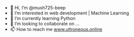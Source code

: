 - 👋 Hi, I’m @mush725-beep
- 👀 I’m interested in web development | Machine Learning
- 🌱 I’m currently learning Python
- 💞️ I’m looking to collaborate on ...
- 📫 How to reach me www.ultroneous.online

<!---
mush725-beep/mush725-beep is a ✨ special ✨ repository because its `README.md` (this file) appears on your GitHub profile.
You can click the Preview link to take a look at your changes.
--->
